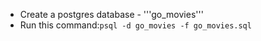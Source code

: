 - Create a postgres database - '''go_movies'''
- Run this command:```psql -d go_movies -f go_movies.sql```